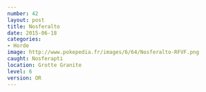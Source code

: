 ```yaml
---
number: 42
layout: post
title: Nosferalto
date: 2015-06-18
categories:
- Horde
image: http://www.pokepedia.fr/images/6/64/Nosferalto-RFVF.png
caught: Nosferapti
location: Grotte Granite
level: 6
version: OR
---
```

